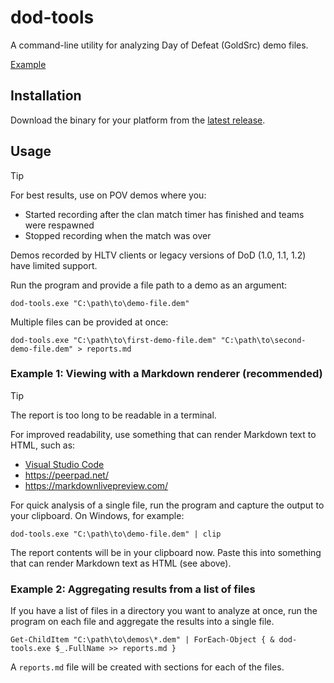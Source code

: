 # dod-tools

A command-line utility for analyzing Day of Defeat (GoldSrc) demo files.

[Example](assets/example_report.md)

## Installation

Download the binary for your platform from the [latest release](https://github.com/cgdangelo/dod-tools/releases/latest).

## Usage

> [!TIP]
>
> For best results, use on POV demos where you:
>
> - Started recording after the clan match timer has finished and teams were respawned
> - Stopped recording when the match was over
>
> Demos recorded by HLTV clients or legacy versions of DoD (1.0, 1.1, 1.2) have limited support.

Run the program and provide a file path to a demo as an argument:

```text
dod-tools.exe "C:\path\to\demo-file.dem"
```

Multiple files can be provided at once:

```text
dod-tools.exe "C:\path\to\first-demo-file.dem" "C:\path\to\second-demo-file.dem" > reports.md
```

### Example 1: Viewing with a Markdown renderer (recommended)

> [!TIP]
>
> The report is too long to be readable in a terminal.
>
> For improved readability, use something that can render Markdown text to HTML, such as:
>
> - [Visual Studio Code](https://code.visualstudio.com/docs/languages/markdown)
> - https://peerpad.net/
> - https://markdownlivepreview.com/

For quick analysis of a single file, run the program and capture the output to your clipboard. On Windows, for example:

```text
dod-tools.exe "C:\path\to\demo-file.dem" | clip
```

The report contents will be in your clipboard now. Paste this into something that can render Markdown text as HTML (see
above).

### Example 2: Aggregating results from a list of files

If you have a list of files in a directory you want to analyze at once, run the program on each file and aggregate the
results into a single file.

```text
Get-ChildItem "C:\path\to\demos\*.dem" | ForEach-Object { & dod-tools.exe $_.FullName >> reports.md }
```

A `reports.md` file will be created with sections for each of the files.
